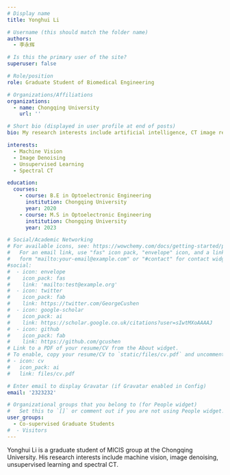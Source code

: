 ```yaml
---
# Display name
title: Yonghui Li

# Username (this should match the folder name)
authors:
  - 李永辉

# Is this the primary user of the site?
superuser: false

# Role/position
role: Graduate Student of Biomedical Engineering

# Organizations/Affiliations
organizations:
  - name: Chongqing University
    url: ''

# Short bio (displayed in user profile at end of posts)
bio: My research interests include artificial intelligence, CT image reconstruction and image processing.

interests:
  - Machine Vision
  - Image Denoising
  - Unsupervised Learning
  - Spectral CT

education:
  courses:
    - course: B.E in Optoelectronic Engineering
      institution: Chongqing University
      year: 2020
    - course: M.S in Optoelectronic Engineering
      institution: Chongqing University
      year: 2023  

# Social/Academic Networking
# For available icons, see: https://wowchemy.com/docs/getting-started/page-builder/#icons
#   For an email link, use "fas" icon pack, "envelope" icon, and a link in the
#   form "mailto:your-email@example.com" or "#contact" for contact widget.
#social:
#  - icon: envelope
#    icon_pack: fas
#    link: 'mailto:test@example.org'
#  - icon: twitter
#    icon_pack: fab
#    link: https://twitter.com/GeorgeCushen
#  - icon: google-scholar
#    icon_pack: ai
#    link: https://scholar.google.co.uk/citations?user=sIwtMXoAAAAJ
#  - icon: github
#    icon_pack: fab
#    link: https://github.com/gcushen
# Link to a PDF of your resume/CV from the About widget.
# To enable, copy your resume/CV to `static/files/cv.pdf` and uncomment the lines below.
# - icon: cv
#   icon_pack: ai
#   link: files/cv.pdf

# Enter email to display Gravatar (if Gravatar enabled in Config)
email: '2323232'

# Organizational groups that you belong to (for People widget)
#   Set this to `[]` or comment out if you are not using People widget.
user_groups:
  - Co-supervised Graduate Students
#  - Visitors
---
```


Yonghui Li is a graduate student of MICIS group at the Chongqing University. His research interests include machine vision, image denoising, unsupervised learning and spectral CT.




